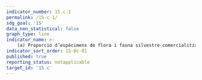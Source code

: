 ```yaml
---
indicator_number: 15.c.1
permalink: /15-c-1/
sdg_goal: '15'
data_non_statistical: false
graph_type: line
indicator_name: >-
    (a) Proporció d’espècimens de flora i fauna silvestre comercialitzats procedents de la caça furtiva o el tràfic il·lícit
indicator_sort_order: 15-0c-01
published: true
reporting_status: notapplicable
target_id: '15.c'
---
```


